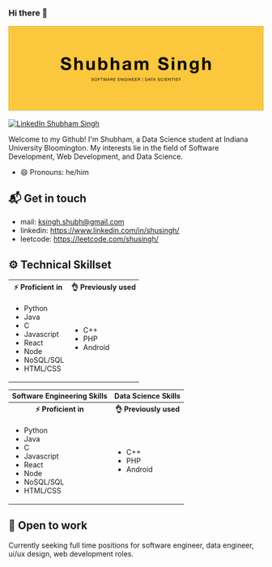 ### Hi there 👋

![hero image](hero.jpg)

[![LinkedIn Shubham Singh](https://img.shields.io/badge/shusingh-linkedin-yellow?style=for-the-badge)](https://www.linkedin.com/in/shusingh/)

Welcome to my Github! I'm Shubham, a Data Science student at Indiana University Bloomington. My interests lie in the field of Software Development, Web Development, and Data Science.

- 😄 Pronouns: he/him

## 📬 Get in touch

- mail: ksingh.shubh@gmail.com
- linkedin: https://www.linkedin.com/in/shusingh/
- leetcode: https://leetcode.com/shusingh/

## ⚙️ Technical Skillset

<table width="100%">
    <tr>
        <th> ⚡ Proficient in</th>
        <th> 👌 Previously used</th>
    </tr>
    <tr>
        <td>
            <ul>
                <li>Python</li>
                <li>Java</li>
                <li>C</li>
                <li>Javascript</li>
                <li>React</li>
                <li>Node</li>
                <li>NoSQL/SQL</li>
                <li>HTML/CSS</li>
            </ul>
        </td>
        <td>
            <ul>
                <li>C++</li>
                <li>PHP</li>
                <li>Android</li>
            </ul>
        </td>
    </tr>
</table>
<!-- new code -->
<table>
    <tr>
        <th>Software Engineering Skills</th>
        <th>Data Science Skills</th>
    </tr>
    <tr>
        <th> ⚡ Proficient in</th>
        <th> 👌 Previously used</th>
    </tr>
    <tr>
        <td>
            <ul>
                <li>Python</li>
                <li>Java</li>
                <li>C</li>
                <li>Javascript</li>
                <li>React</li>
                <li>Node</li>
                <li>NoSQL/SQL</li>
                <li>HTML/CSS</li>
            </ul>
        </td>
        <td>
            <ul>
                <li>C++</li>
                <li>PHP</li>
                <li>Android</li>
            </ul>
        </td>
    </tr>
</table>

## 🤝 Open to work

Currently seeking full time positions for software engineer, data engineer, ui/ux design, web development roles.
